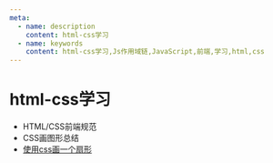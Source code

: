 ```yaml
---
meta:
  - name: description
    content: html-css学习
  - name: keywords
    content: html-css学习,Js作用域链,JavaScript,前端,学习,html,css
---
```

# html-css学习

+ HTML/CSS前端规范
+ CSS画图形总结
+ [使用css画一个扇形](https://github.com/haizlin/fe-interview/issues/527)
